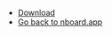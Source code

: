 * [Download]
* [Go back to nboard.app]


<!-- Variables -->
[download]: https://github.com/elvisblanco1993/on_board/releases/latest
[Go back to nboard.app]: https://nboard.app